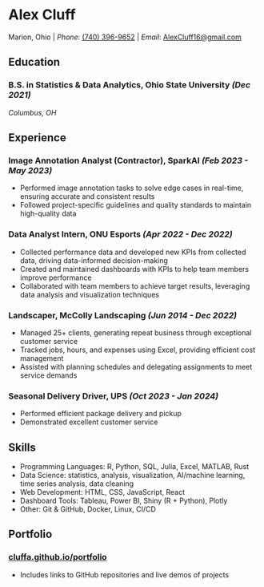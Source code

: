 # Alex Cluff
Marion, Ohio | _Phone_: [(740) 396-9652](tel:7403969652) | _Email_: [AlexCluff16@gmail.com](mailto:AlexCluff16@gmail.com)
 <!-- | _Portfolio_: [cluffa.github.io/portfolio](https://cluffa.github.io/portfolio) -->

<!-- ## Summary
Data-driven professional with a Bachelor's in Statistics & Data Analytics, skilled in R, Python, SQL, and Tableau. Experienced in data analysis, visualization, and machine learning. Seeking a challenging role in data analytics or data science. -->

## Education
### **B.S. in Statistics & Data Analytics**, Ohio State University _(Dec 2021)_  
*Columbus, OH*

## Experience

### **Image Annotation Analyst (Contractor)**, SparkAI _(Feb 2023 - May 2023)_
- Performed image annotation tasks to solve edge cases in real-time, ensuring accurate and consistent results
- Followed project-specific guidelines and quality standards to maintain high-quality data

### **Data Analyst Intern**, ONU Esports _(Apr 2022 - Dec 2022)_
- Collected performance data and developed new KPIs from collected data, driving data-informed decision-making
- Created and maintained dashboards with KPIs to help team members improve performance
- Collaborated with team members to achieve target results, leveraging data analysis and visualization techniques

### **Landscaper**, McColly Landscaping _(Jun 2014 - Dec 2022)_
- Managed 25+ clients, generating repeat business through exceptional customer service
- Tracked jobs, hours, and expenses using Excel, providing efficient cost management
- Assisted with planning schedules and delegating assignments to meet service demands

### **Seasonal Delivery Driver**, UPS _(Oct 2023 - Jan 2024)_
- Performed efficient package delivery and pickup
- Demonstrated excellent customer service

## Skills
- Programming Languages: R, Python, SQL, Julia, Excel, MATLAB, Rust
- Data Science: statistics, analysis, visualization, AI/machine learning, time series analysis, data cleaning
- Web Development: HTML, CSS, JavaScript, React
- Dashboard Tools: Tableau, Power BI, Shiny (R + Python), Plotly
- Other: Git & GitHub, Docker, Linux, CI/CD

## Portfolio
### [cluffa.github.io/portfolio](https://cluffa.github.io/portfolio)
- Includes links to GitHub repositories and live demos of projects

<!-- ## Projects
**Portfolio**: [cluffa.github.io/portfolio](https://cluffa.github.io/portfolio), 
A self-made website showcasing a variety of data analytics and data science projects, with summaries and links to GitHub repositories.

**Weightlifting Results Dashboard**: [cluffa.shinyapps.io/IWF-Data-Explorer](https://cluffa.shinyapps.io/IWF-Data-Explorer), 
An interactive dashboard displaying weightlifting results and trends, built using R and Shiny.

**Weight Loss Tracking Dashboard**: [cluffa.shinyapps.io/Weight-Loss-Trends](https://cluffa.shinyapps.io/Weight-Loss-Trends), 
A data visualization tool for tracking weight loss progress over time, with smoothing splines, linear regression, and time series analysis, created with R and Shiny.

**BarTracking**: [github.com/cluffa/BarTracking](https://github.com/cluffa/BarTracking), 
A machine learning project utilizing deep learning and computer vision to track the path of a barbell during lifts. Worked on all aspects of the machine learning process, including data annotation, data pipeline management, model architecture adjustments, GPU-based training, and optimization. -->
